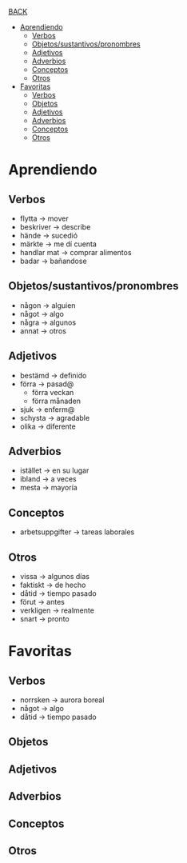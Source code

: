 [BACK](./VOCABULARY.md)

- [Aprendiendo](#aprendiendo)
  - [Verbos](#verbos)
  - [Objetos/sustantivos/pronombres](#objetossustantivospronombres)
  - [Adjetivos](#adjetivos)
  - [Adverbios](#adverbios)
  - [Conceptos](#conceptos)
  - [Otros](#otros)
- [Favoritas](#favoritas)
  - [Verbos](#verbos-1)
  - [Objetos](#objetos)
  - [Adjetivos](#adjetivos-1)
  - [Adverbios](#adverbios-1)
  - [Conceptos](#conceptos-1)
  - [Otros](#otros-1)

# Aprendiendo

## Verbos

- flytta -> mover
- beskriver -> describe
- hände -> sucedió
- märkte -> me dí cuenta
- handlar mat -> comprar alimentos
- badar -> bañandose

## Objetos/sustantivos/pronombres

- någon -> alguien 
- något -> algo
- några -> algunos
- annat -> otros

## Adjetivos

- bestämd -> definido
- förra -> pasad@
  - förra veckan
  - förra månaden
- sjuk -> enferm@
- schysta -> agradable 
- olika -> diferente

## Adverbios

- istället -> en su lugar
- ibland -> a veces
- mesta -> mayoría

## Conceptos

- arbetsuppgifter -> tareas laborales

## Otros

- vissa -> algunos días
- faktiskt -> de hecho 
- dåtid -> tiempo pasado
- förut -> antes
- verkligen -> realmente
- snart -> pronto 


# Favoritas

## Verbos
- norrsken -> aurora boreal
- något -> algo
- dåtid -> tiempo pasado

## Objetos

## Adjetivos

## Adverbios

## Conceptos

## Otros

